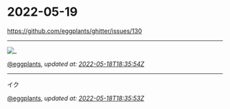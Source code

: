 # 2022-05-19

<https://github.com/eggplants/ghitter/issues/130>

---

![_](https://github.githubassets.com/images/mona-loading-default.gif)

[@eggplants](https://github.com/eggplants), *updated at: [2022-05-18T18:35:54Z](https://github.com/eggplants/ghitter/issues/130#issue-1240125960)*

---

イク

[@eggplants](https://github.com/eggplants), *updated at: [2022-05-18T18:35:53Z](https://github.com/eggplants/ghitter/issues/130#issuecomment-1130374800)*
